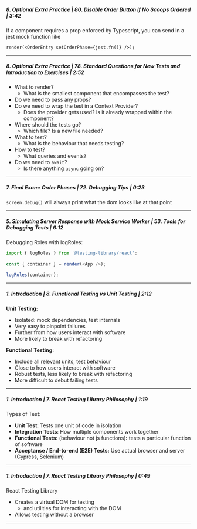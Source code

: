 ##### 8\. Optional Extra Practice | 80\. Disable Order Button if No Scoops Ordered | 3:42

If a component requires a prop enforced by Typescript, you can send in a jest mock function like

`render(<OrderEntry setOrderPhase={jest.fn()} />);` 

---

##### 8\. Optional Extra Practice | 78\. Standard Questions for New Tests and Introduction to Exercises | 2:52

* What to render?  
   * What is the smallest component that encompasses the test?
* Do we need to pass any props?
* Do we need to wrap the test in a Context Provider?  
   * Does the provider gets used? Is it already wrapped within the component?
* Where should the tests go?  
   * Which file? Is a new file needed?
* What to test?  
   * What is the behaviour that needs testing?
* How to test?  
   * What queries and events?
* Do we need to `await`?  
   * Is there anything `async` going on?

---

##### 7\. Final Exam: Order Phases | 72\. Debugging Tips | 0:23

`screen.debug()` will always print what the dom looks like at that point

---

##### 5\. Simulating Server Response with Mock Service Worker | 53\. Tools for Debugging Tests | 6:12

Debugging Roles with logRoles:

```javaScript
import { logRoles } from '@testing-library/react';
 
const { container } = render(<App />);
 
logRoles(container);
```

---

##### 1\. Introduction | 8\. Functional Testing vs Unit Testing | 2:12

**Unit Testing:**

* Isolated: mock dependencies, test internals
* Very easy to pinpoint failures
* Further from how users interact with software
* More likely to break with refactoring

**Functional Testing:**

* Include all relevant units, test behaviour
* Close to how users interact with software
* Robust tests, less likely to break with refactoring
* More difficult to debut failing tests

---

##### 1\. Introduction | 7\. React Testing Library Philosophy | 1:19

Types of Test:

* **Unit Test**: Tests one unit of code in isolation
* **Integration Tests**: How multiple components work together
* **Functional Tests:** (behaviour not js functions)**:** tests a particular function of software
* **Acceptanse / End-to-end (E2E) Tests:** Use actual browser and server (Cypress, Selenium)

---

##### 1\. Introduction | 7\. React Testing Library Philosophy | 0:49

React Testing Library

* Creates a virtual DOM for testing  
   * and utilities for interacting with the DOM
* Allows testing without a browser

---